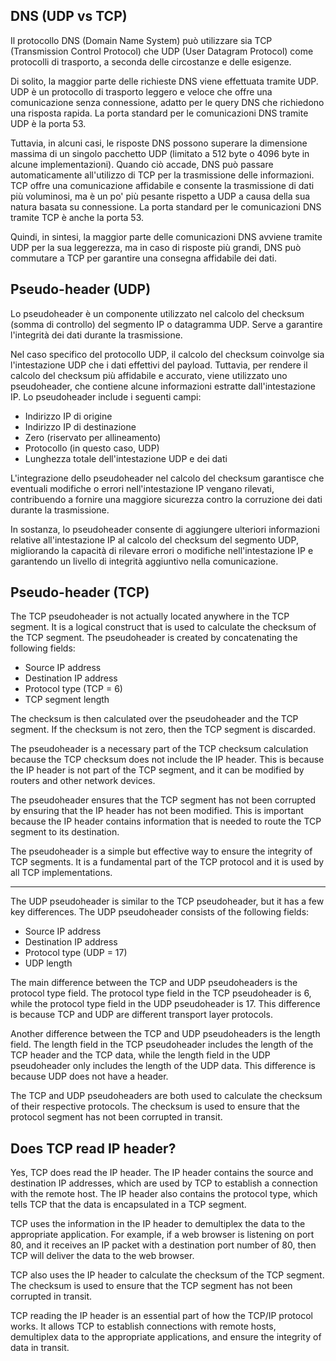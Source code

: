 ## DNS (UDP vs TCP)

Il protocollo DNS (Domain Name System) può utilizzare sia TCP (Transmission Control Protocol) che UDP (User Datagram Protocol) come protocolli di trasporto, a seconda delle circostanze e delle esigenze.

Di solito, la maggior parte delle richieste DNS viene effettuata tramite UDP. UDP è un protocollo di trasporto leggero e veloce che offre una comunicazione senza connessione, adatto per le query DNS che richiedono una risposta rapida. La porta standard per le comunicazioni DNS tramite UDP è la porta 53.

Tuttavia, in alcuni casi, le risposte DNS possono superare la dimensione massima di un singolo pacchetto UDP (limitato a 512 byte o 4096 byte in alcune implementazioni). Quando ciò accade, DNS può passare automaticamente all'utilizzo di TCP per la trasmissione delle informazioni. TCP offre una comunicazione affidabile e consente la trasmissione di dati più voluminosi, ma è un po' più pesante rispetto a UDP a causa della sua natura basata su connessione. La porta standard per le comunicazioni DNS tramite TCP è anche la porta 53.

Quindi, in sintesi, la maggior parte delle comunicazioni DNS avviene tramite UDP per la sua leggerezza, ma in caso di risposte più grandi, DNS può commutare a TCP per garantire una consegna affidabile dei dati.




## Pseudo-header (UDP)

Lo pseudoheader è un componente utilizzato nel calcolo del checksum (somma di controllo) del segmento IP o datagramma UDP. Serve a garantire l'integrità dei dati durante la trasmissione.

Nel caso specifico del protocollo UDP, il calcolo del checksum coinvolge sia l'intestazione UDP che i dati effettivi del payload. Tuttavia, per rendere il calcolo del checksum più affidabile e accurato, viene utilizzato uno pseudoheader, che contiene alcune informazioni estratte dall'intestazione IP. Lo pseudoheader include i seguenti campi:

- Indirizzo IP di origine
- Indirizzo IP di destinazione
- Zero (riservato per allineamento)
- Protocollo (in questo caso, UDP)
- Lunghezza totale dell'intestazione UDP e dei dati

L'integrazione dello pseudoheader nel calcolo del checksum garantisce che eventuali modifiche o errori nell'intestazione IP vengano rilevati, contribuendo a fornire una maggiore sicurezza contro la corruzione dei dati durante la trasmissione.

In sostanza, lo pseudoheader consente di aggiungere ulteriori informazioni relative all'intestazione IP al calcolo del checksum del segmento UDP, migliorando la capacità di rilevare errori o modifiche nell'intestazione IP e garantendo un livello di integrità aggiuntivo nella comunicazione.




## Pseudo-header (TCP)

The TCP pseudoheader is not actually located anywhere in the TCP segment. It is a logical construct that is used to calculate the checksum of the TCP segment. The pseudoheader is created by concatenating the following fields:

* Source IP address
* Destination IP address
* Protocol type (TCP = 6)
* TCP segment length

The checksum is then calculated over the pseudoheader and the TCP segment. If the checksum is not zero, then the TCP segment is discarded.

The pseudoheader is a necessary part of the TCP checksum calculation because the TCP checksum does not include the IP header. This is because the IP header is not part of the TCP segment, and it can be modified by routers and other network devices.

The pseudoheader ensures that the TCP segment has not been corrupted by ensuring that the IP header has not been modified. This is important because the IP header contains information that is needed to route the TCP segment to its destination.

The pseudoheader is a simple but effective way to ensure the integrity of TCP segments. It is a fundamental part of the TCP protocol and it is used by all TCP implementations.

---

The UDP pseudoheader is similar to the TCP pseudoheader, but it has a few key differences. The UDP pseudoheader consists of the following fields:

* Source IP address
* Destination IP address
* Protocol type (UDP = 17)
* UDP length

The main difference between the TCP and UDP pseudoheaders is the protocol type field. The protocol type field in the TCP pseudoheader is 6, while the protocol type field in the UDP pseudoheader is 17. This difference is because TCP and UDP are different transport layer protocols.

Another difference between the TCP and UDP pseudoheaders is the length field. The length field in the TCP pseudoheader includes the length of the TCP header and the TCP data, while the length field in the UDP pseudoheader only includes the length of the UDP data. This difference is because UDP does not have a header.

The TCP and UDP pseudoheaders are both used to calculate the checksum of their respective protocols. The checksum is used to ensure that the protocol segment has not been corrupted in transit.




## Does TCP read IP header?

Yes, TCP does read the IP header. The IP header contains the source and destination IP addresses, which are used by TCP to establish a connection with the remote host. The IP header also contains the protocol type, which tells TCP that the data is encapsulated in a TCP segment.

TCP uses the information in the IP header to demultiplex the data to the appropriate application. For example, if a web browser is listening on port 80, and it receives an IP packet with a destination port number of 80, then TCP will deliver the data to the web browser.

TCP also uses the IP header to calculate the checksum of the TCP segment. The checksum is used to ensure that the TCP segment has not been corrupted in transit.

TCP reading the IP header is an essential part of how the TCP/IP protocol works. It allows TCP to establish connections with remote hosts, demultiplex data to the appropriate applications, and ensure the integrity of data in transit.
